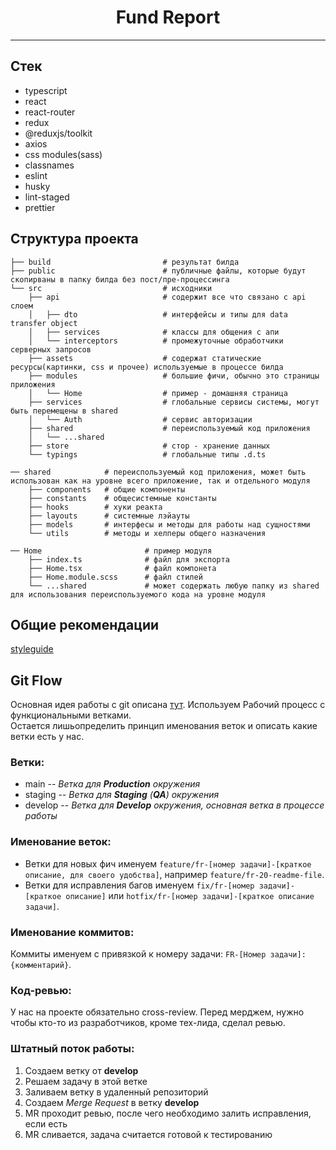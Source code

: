 <h1 style="text-align: center">
Fund Report
</h1>

---
## Cтек
- typescript
- react
- react-router
- redux
- @reduxjs/toolkit
- axios
- css modules(sass)
- classnames
- eslint
- husky
- lint-staged
- prettier

## Структура проекта

```
├── build                         # результат билда
├── public                        # публичные файлы, которые будут скопирваны в папку билда без пост/пре-процессинга
└── src                           # исходники
    ├── api                       # содержит все что связано с api слоем
    │   ├── dto                   # интерфейсы и типы для data transfer object
    │   ├── services              # классы для общения с апи
    │   └── interceptors          # промежуточные обработчики серверных запросов
    ├── assets                    # содержат статические ресурсы(картинки, css и прочее) используемые в процессе билда
    ├── modules                   # большие фичи, обычно это страницы приложения
    │   └── Home                  # пример - домашняя страница
    ├── services                  # глобальные сервисы системы, могут быть перемещены в shared
    │   └── Auth                  # сервис авторизации
    ├── shared                    # переиспользуемый код приложения
    │   └── ...shared
    ├── store                     # стор - хранение данных
    └── typings                   # глобальные типы .d.ts
```

```
── shared            # переиспользуемый код приложения, может быть использован как на уровне всего приложение, так и отдельного модуля
    ├── components   # общие компоненты
    ├── constants    # общесистемные константы
    ├── hooks        # хуки реакта
    ├── layouts      # системные лэйауты
    ├── models       # интерфесы и методы для работы над сущностями
    └── utils        # методы и хелперы общего назначения
```

```
── Home                       # пример модуля
    ├── index.ts              # файл для экспорта
    ├── Home.tsx              # файл компонета
    ├── Home.module.scss      # файл стилей
    └── ...shared             # может содержать любую папку из shared для использования переиспользуемого кода на уровне модуля
```

## Общие рекомендации

[styleguide](https://git.inostudio.net/jim/style-guide/-/blob/main/style-guide.md)

## Git Flow

Основная идея работы с git описана [тут](https://www.atlassian.com/ru/git/tutorials/comparing-workflows/feature-branch-workflow). Используем Рабочий процесс с функциональными ветками.  
Остается лишьопределить принцип именования веток и описать какие ветки есть у нас.

### Ветки:
- main -- *Ветка для **Production** окружения*
- staging -- *Ветка для **Staging** (**QA**) окружения*
- develop -- *Ветка для **Develop** окружения, основная ветка в процессе работы*

### Именование веток:
- Ветки для новых фич именуем `feature/fr-[номер задачи]-[краткое описание, для своего удобства]`, например `feature/fr-20-readme-file`.
- Ветки для исправления багов именуем `fix/fr-[номер задачи]-[краткое описание]` или `hotfix/fr-[номер задачи]-[краткое описание задачи]`.

### Именование коммитов:
Коммиты именуем с привязкой к номеру задачи: `FR-[Номер задачи]: {комментарий}`.

### Код-ревью:
У нас на проекте обязательно cross-review.
Перед мерджем, нужно чтобы кто-то из разработчиков, кроме тех-лида, сделал ревью.

### Штатный поток работы:
1. Создаем ветку от **develop**
1. Решаем задачу в этой ветке
1. Заливаем ветку в удаленный репозиторий
1. Создаем *Merge Request* в ветку **develop**
1. MR проходит ревью, после чего необходимо залить исправления, если есть
1. MR сливается, задача считается готовой к тестированию 
